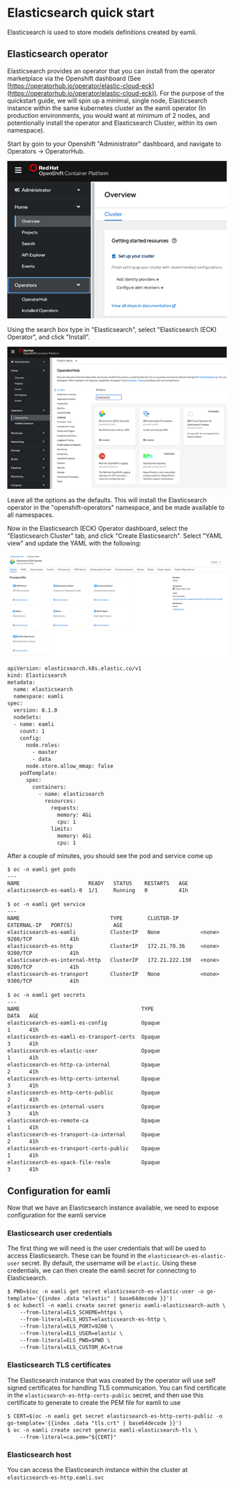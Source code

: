 # Elasticsearch quick start
Elasticsearch is used to store models definitions created by eamli.

## Elasticsearch operator
Elasticsearch provides an operator that you can install from the operator marketplace via the Openshift dashboard (See [https://operatorhub.io/operator/elastic-cloud-eck](https://operatorhub.io/operator/elastic-cloud-eck)).
For the purpose of the quickstart guide, we will spin up a minimal, single node, Elasticsearch instance within the same kubernetes cluster as the eamli operator (In production environments, you would want at minimum of 2 nodes, and potentionally install the operator and Elasticsearch Cluster, within its own namespace).

Start by goin to your Openshift "Administrator" dashboard, and navigate to Operators -> OperatorHub.

![Admin Console](/imgs/elasticsearch/overview.png)

Using the search box type in "Elasticsearch", select "Elasticsearch (ECK) Operator", and click "Install".

![Operator Hub](/imgs/elasticsearch/operatorhub.png)

Leave all the options as the defaults. This will install the Elasticsearch operator in the "openshift-operators" namespace, and be made available to all namespaces.

Now in the Elasticsearch (ECK) Operator dashboard, select the "Elasticsearch Cluster" tab, and click "Create Elasticsearch". Select "YAML view" and update the YAML with the following:

![Operator Dashboard](/imgs/elasticsearch/dashboard.png)

    apiVersion: elasticsearch.k8s.elastic.co/v1
    kind: Elasticsearch
    metadata:
      name: elasticsearch
      namespace: eamli
    spec:
      version: 8.1.0
      nodeSets:
      - name: eamli
        count: 1
        config:
          node.roles:
            - master
            - data
          node.store.allow_mmap: false
        podTemplate:
          spec:
            containers:
              - name: elasticsearch
                resources:
                  requests:
                    memory: 4Gi
                    cpu: 1
                  limits:
                    memory: 4Gi
                    cpu: 1

After a couple of minutes, you should see the pod and service come up

    $ oc -n eamli get pods
    ---
    NAME                      READY   STATUS    RESTARTS   AGE
    elasticsearch-es-eamli-0  1/1     Running   0          41h

    $ oc -n eamli get service
    ---
    NAME                             TYPE        CLUSTER-IP       EXTERNAL-IP   PORT(S)             AGE
    elasticsearch-es-eamli           ClusterIP   None             <none>        9200/TCP            41h
    elasticsearch-es-http            ClusterIP   172.21.70.36     <none>        9200/TCP            41h
    elasticsearch-es-internal-http   ClusterIP   172.21.222.130   <none>        9200/TCP            41h
    elasticsearch-es-transport       ClusterIP   None             <none>        9300/TCP            41h

    $ oc -n eamli get secrets
    ---
    NAME                                       TYPE                                  DATA   AGE
    elasticsearch-es-eamli-es-config           Opaque                                1      41h
    elasticsearch-es-eamli-es-transport-certs  Opaque                                3      41h
    elasticsearch-es-elastic-user              Opaque                                1      41h
    elasticsearch-es-http-ca-internal          Opaque                                2      41h
    elasticsearch-es-http-certs-internal       Opaque                                3      41h
    elasticsearch-es-http-certs-public         Opaque                                2      41h
    elasticsearch-es-internal-users            Opaque                                3      41h
    elasticsearch-es-remote-ca                 Opaque                                1      41h
    elasticsearch-es-transport-ca-internal     Opaque                                2      41h
    elasticsearch-es-transport-certs-public    Opaque                                1      41h
    elasticsearch-es-xpack-file-realm          Opaque                                3      41h

## Configuration for eamli

Now that we have an Elasticsearch instance available, we need to expose configuration for the eamli service

### Elasticsearch user credentials

The first thing we will need is the user credentials that will be used to access Elasticsearch. These can be found in the `elasticsearch-es-elastic-user` secret.
By default, the username will be `elastic`. Using these credentials, we can then create the eamli secret for connecting to Elasticsearch.

    $ PWD=$(oc -n eamli get secret elasticsearch-es-elastic-user -o go-template='{{index .data "elastic" | base64decode }}')
    $ oc kubectl -n eamli create secret generic eamli-elasticsearch-auth \
        --from-literal=ELS_SCHEME=https \
        --from-literal=ELS_HOST=elasticsearch-es-http \
        --from-literal=ELS_PORT=9200 \
        --from-literal=ELS_USER=elastic \
        --from-literal=ELS_PWD=$PWD \
        --from-literal=ELS_CUSTOM_AC=true

### Elasticsearch TLS certificates

The Elasticsearch instance that was created by the operator will use self signed certificates for handling TLS communication.
You can find certificate in the `elasticsearch-es-http-certs-public` secret, and then use this certificate to generate to create the PEM file for eamli to use

    $ CERT=$(oc -n eamli get secret elasticsearch-es-http-certs-public -o go-template='{{index .data "tls.crt" | base64decode }}')
    $ oc -n eamli create secret generic eamli-elasticsearch-tls \
        --from-literal=ca.pem="${CERT}"

### Elasticsearch host
You can access the Elasticsearch instance within the cluster at `elasticsearch-es-http.eamli.svc`
